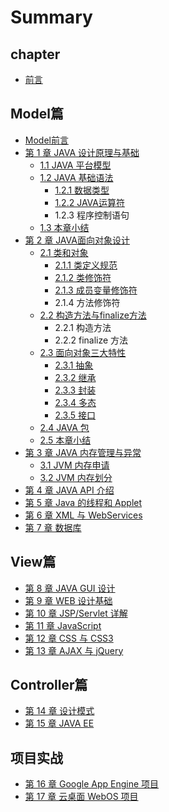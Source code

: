 # Summary

## chapter

* [前言](README.md)

## Model篇

* [Model前言](modelpian/introduction.md)
* [第 1 章 JAVA 设计原理与基础](modelpian/test.md)
  * [1.1 JAVA 平台模型](modelpian/chapter1.md)
  * [1.2 JAVA 基础语法](modelpian/12-java-ji-chu-yu-fa.md)
    * [1.2.1 数据类型](modelpian/12-java-ji-chu-yu-fa/121-shu-ju-lei-xing.md)
    * [1.2.2 JAVA运算符](modelpian/12-java-ji-chu-yu-fa/122-javayun-suan-fu.md)
    * 1.2.3 程序控制语句
  * [1.3 本章小结](modelpian/13-ben-zhang-xiao-jie.md)
* [第 2 章 JAVA面向对象设计](modelpian/di-2-zhang-java-mian-xiang-dui-xiang-she-ji.md)
  * [2.1 类和对象](modelpian/di-2-zhang-java-mian-xiang-dui-xiang-she-ji/21-lei-he-dui-xiang.md)
    * [2.1.1 类定义规范](modelpian/di-2-zhang-java-mian-xiang-dui-xiang-she-ji/21-lei-he-dui-xiang/211-lei-ding-yi-gui-fan.md)
    * [2.1.2 类修饰符](modelpian/di-2-zhang-java-mian-xiang-dui-xiang-she-ji/21-lei-he-dui-xiang/212-lei-xiu-shi-fu.md)
    * [2.1.3 成员变量修饰符](modelpian/di-2-zhang-java-mian-xiang-dui-xiang-she-ji/21-lei-he-dui-xiang/213-cheng-yuan-bian-liang-xiu-shi-fu.md)
    * 2.1.4 方法修饰符
  * [2.2 构造方法与finalize方法](modelpian/di-2-zhang-java-mian-xiang-dui-xiang-she-ji/22-gou-zao-fang-fa-yu-finalize-fang-fa.md)
    * 2.2.1 构造方法
    * 2.2.2 finalize 方法
  * [2.3 面向对象三大特性](modelpian/di-2-zhang-java-mian-xiang-dui-xiang-she-ji/23-mian-xiang-dui-xiang-san-da-te-xing.md)
    * [2.3.1 抽象](modelpian/di-2-zhang-java-mian-xiang-dui-xiang-she-ji/23-mian-xiang-dui-xiang-san-da-te-xing/231-chou-xiang.md)
    * [2.3.2 继承](modelpian/di-2-zhang-java-mian-xiang-dui-xiang-she-ji/23-mian-xiang-dui-xiang-san-da-te-xing/232-ji-cheng.md)
    * [2.3.3 封装](modelpian/di-2-zhang-java-mian-xiang-dui-xiang-she-ji/23-mian-xiang-dui-xiang-san-da-te-xing/233-feng-zhuang.md)
    * [2.3.4 多态](modelpian/di-2-zhang-java-mian-xiang-dui-xiang-she-ji/23-mian-xiang-dui-xiang-san-da-te-xing/234-duo-tai.md)
    * [2.3.5 接口](modelpian/di-2-zhang-java-mian-xiang-dui-xiang-she-ji/23-mian-xiang-dui-xiang-san-da-te-xing/235-jie-kou.md)
  * [2.4 JAVA 包](modelpian/di-2-zhang-java-mian-xiang-dui-xiang-she-ji/24-java-bao.md)
  * [2.5 本章小结](modelpian/di-2-zhang-java-mian-xiang-dui-xiang-she-ji/25-ben-zhang-xiao-jie.md)
* [第 3 章 JAVA 内存管理与异常](modelpian/di-3-zhang-java-nei-cun-guan-li-yu-yi-chang.md)
  * [3.1 JVM 内存申请](modelpian/di-3-zhang-java-nei-cun-guan-li-yu-yi-chang/31-jvm-nei-cun-shen-qing.md)
  * [3.2 JVM 内存划分](modelpian/di-3-zhang-java-nei-cun-guan-li-yu-yi-chang/32-jvm-nei-cun-hua-fen.md)
* [第 4 章 JAVA API 介绍](modelpian/di-4-zhang-java-api-jie-shao.md)
* [第 5 章 Java 的线程和 Applet](modelpian/di-5-zhang-java-de-xian-cheng-he-applet.md)
* [第 6 章 XML 与 WebServices](modelpian/di-6-zhang-xml-yu-webservices.md)
* [第 7 章 数据库](modelpian/di-7-zhang-shu-ju-ku.md)

## View篇

* [第 8 章 JAVA GUI 设计](viewpian/di-8-zhang-java-gui-she-ji.md)
* [第 9 章 WEB 设计基础](viewpian/di-9-zhang-web-she-ji-ji-chu.md)
* [第 10 章 JSP/Servlet 详解](viewpian/di-10-zhang-jsp-servlet-xiang-jie.md)
* [第 11 章 JavaScript](viewpian/di-11-zhang-javascript.md)
* [第 12 章 CSS 与 CSS3](viewpian/di-12-zhang-cssyu-css3.md)
* [第 13 章 AJAX 与 jQuery](viewpian/di-13-zhang-ajax-yu-jquery.md)

## Controller篇

* [第 14 章 设计模式](controllerpian/di-14-zhang-she-ji-mo-shi.md)
* [第 15 章 JAVA EE](controllerpian/di-15-zhang-java-ee.md)

## 项目实战

* [第 16 章 Google App Engine 项目](xiang-mu-shi-zhan/di-16-zhanggoogle-app-engine-xiang-mu.md)
* [第 17 章 云桌面 WebOS 项目](xiang-mu-shi-zhan/di-17-zhang-yun-zhuo-mian-webos-xiang-mu.md)

